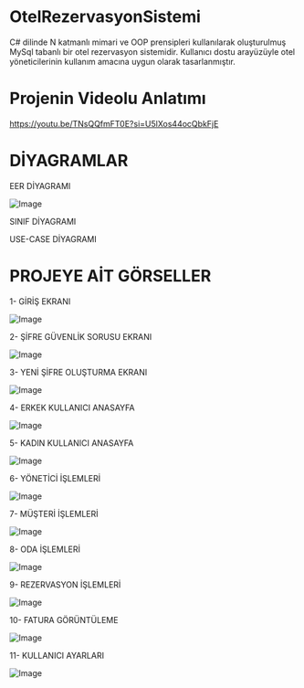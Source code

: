 # OtelRezervasyonSistemi
C# dilinde N katmanlı mimari ve OOP prensipleri kullanılarak oluşturulmuş MySql tabanlı bir otel rezervasyon sistemidir. Kullanıcı dostu arayüzüyle otel yöneticilerinin kullanım amacına uygun olarak tasarlanmıştır.
# Projenin Videolu Anlatımı
https://youtu.be/TNsQQfmFT0E?si=U5lXos44ocQbkFjE
# DİYAGRAMLAR
EER DİYAGRAMI

![Image](https://github.com/user-attachments/assets/8ce71bfd-aed5-4f1f-9532-47eb3c024567)

SINIF DİYAGRAMI

USE-CASE DİYAGRAMI

# PROJEYE AİT GÖRSELLER

1- GİRİŞ EKRANI

![Image](https://github.com/user-attachments/assets/0fc79cc5-3690-4101-9204-5dc3b7f96a30)


2- ŞİFRE GÜVENLİK SORUSU EKRANI

![Image](https://github.com/user-attachments/assets/12433e36-9503-4f1d-bc97-6a0c29225931)


3- YENİ ŞİFRE OLUŞTURMA EKRANI

![Image](https://github.com/user-attachments/assets/1b4a1d66-82a1-4407-aaa2-b5f390ab042e)


4- ERKEK KULLANICI ANASAYFA

![Image](https://github.com/user-attachments/assets/9e455677-0742-4a69-a85f-0305605823b3)


5- KADIN KULLANICI ANASAYFA

![Image](https://github.com/user-attachments/assets/8593d2cf-69c6-4836-87a2-c3b0e4e6b04a)


6- YÖNETİCİ İŞLEMLERİ 

![Image](https://github.com/user-attachments/assets/e5d38d71-ba8d-4e58-9b54-3f5fdaaa83db)


7- MÜŞTERİ İŞLEMLERİ

![Image](https://github.com/user-attachments/assets/e29fb19d-398e-4a26-b2e7-dfc2382232f5)


8- ODA İŞLEMLERİ

![Image](https://github.com/user-attachments/assets/e9a99756-5eb5-4be9-b42a-30bc4e15bbfe)


9- REZERVASYON İŞLEMLERİ

![Image](https://github.com/user-attachments/assets/2b731e60-a84a-4c9c-b23a-4995bc276548)


10- FATURA GÖRÜNTÜLEME

![Image](https://github.com/user-attachments/assets/69574fad-acbe-4de8-a1fd-8aefc0c13507)


11- KULLANICI AYARLARI

![Image](https://github.com/user-attachments/assets/2d95e5c4-b373-4888-82d2-55212450acfb)






